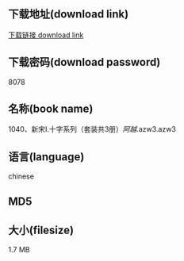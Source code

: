 ## 下载地址(download link)
[下载链接 download link](https://voluble-croquembouche-d321dc.netlify.app/?s=1040%E3%80%81%E6%96%B0%E5%AE%8BI.%E5%8D%81%E5%AD%97%E7%B3%BB%E5%88%97%EF%BC%88%E5%A5%97%E8%A3%85%E5%85%B13%E5%86%8C%EF%BC%89_%E9%98%BF%E8%B6%8A_.azw3)

## 下载密码(download password)
8078

## 名称(book name)
1040、新宋I.十字系列（套装共3册）_阿越_.azw3.azw3

## 语言(language)
chinese

## MD5


## 大小(filesize)
1.7 MB
